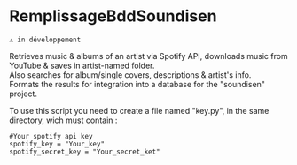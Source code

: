 # RemplissageBddSoundisen

```⚠️ in développement```

Retrieves music &amp; albums of an artist via Spotify API, downloads music from YouTube &amp; saves in artist-named folder.    
Also searches for album/single covers, descriptions &amp; artist's info.    
Formats the results for integration into a database for the "soundisen" project.   

To use this script you need to create a file named "key.py", in the same directory, wich must contain : 
```
#Your spotify api key
spotify_key = "Your_key"
spotify_secret_key = "Your_secret_ket"
```
